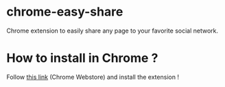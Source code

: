 chrome-easy-share
=================

Chrome extension to easily share any page to your favorite social network.

How to install in Chrome ?
==========================

Follow [this link](https://chrome.google.com/webstore/detail/easy-share/fhgcpennmmpcjjnicfinhjiipabkhbik) (Chrome Webstore) and install the extension !
